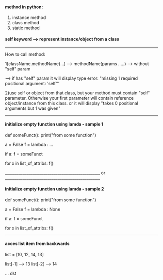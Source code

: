 #### method in python:

1) instance method
2) class method
3) static method

#### self keyword --> represent instance/object from a class

_________________________________________________________________________________________________


How to call method:

1)className.methodName(...) --> methodName(params .....) --> without "self" param

--> if has "self" param it will display type error: "missing 1 required positional argument: 'self'"

2)use self or object from that class, but your method must contain "self" parameter. Otherwise your first parameter
will contain reference object/instance from this class. or it will display "takes 0 positional arguments but 1 was given"

_________________________________________________________________________________________________
#### initialize empty function using lamda - sample 1

def someFunct():
    print("from some function")

a = False
f = lambda : ...


if a:
    f = someFunct

for x in list_of_attribs:
  f()

_________________________________________________ or _________________________________________________

#### initialize empty function using lamda - sample 2

def someFunct():
    print("from some function")

a = False
f = lambda : None


if a:
    f = someFunct

for x in list_of_attribs:
  f()

_________________________________________________________________________________________________


#### acces list item from backwards

list = [10, 12, 14, 13]

list[-1] --> 13
list[-2] --> 14

... dst
